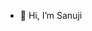 - 👋 Hi, I’m Sanuji

<!---
SanujiRabel/SanujiRabel is a ✨ special ✨ repository because its `README.md` (this file) appears on your GitHub profile.
You can click the Preview link to take a look at your changes.
--->
